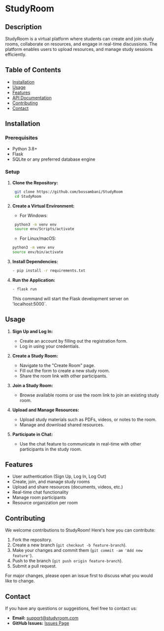 # StudyRoom

## Description
StudyRoom is a virtual platform where students can create and join study rooms, collaborate on resources, and engage in real-time discussions. The platform enables users to upload resources, and manage study sessions efficiently.

## Table of Contents
- [Installation](#installation)
- [Usage](#usage)
- [Features](#features)
- [API Documentation](#api-documentation)
- [Contributing](#Contributing)
- [Contact](#contact)

## Installation

### Prerequisites
- Python 3.8+
- Flask
- SQLite or any preferred database engine

### Setup
1. **Clone the Repository:**
    ```bash
     git clone https://github.com/bossambani/StudyRoom
     cd StudyRoom
    ```

2. **Create a Virtual Environment:**
    - For Windows:
    ```bash
     python3 -m venv env
     source env/Scripts/activate
    ```

    - For Linux/macOS:
    ```bash
    python3 -m venv env
    source env/bin/activate
    ```

3. **Install Dependencies:**
    ```bash
    - pip install -r requirements.txt
    ```


4. **Run the Application:**
    ```bash
    - flask run
    ```
    This command will start the Flask development server on 'localhost:5000`.



## Usage
1. **Sign Up and Log In:**
    - Create an account by filling out the registration form.
    - Log in using your credentials.

2. **Create a Study Room:**
    - Navigate to the "Create Room" page.
    - Fill out the form to create a new study room.
    - Share the room link with other participants.

3. **Join a Study Room:**
    - Browse available rooms or use the room link to join an existing study room.

4. **Upload and Manage Resources:**
   - Upload study materials such as PDFs, videos, or notes to the room.
   - Manage and download shared resources.

5. **Participate in Chat:**
   - Use the chat feature to communicate in real-time with other participants in the study room.

## Features
- User authentication (Sign Up, Log In, Log Out)
- Create, join, and manage study rooms
- Upload and share resources (documents, videos, etc.)
- Real-time chat functionality
- Manage room participants
- Resource organization per room

## Contributing
We welcome contributions to StudyRoom! Here's how you can contribute:

1. Fork the repository.
2. Create a new branch (`git checkout -b feature-branch`).
3. Make your changes and commit them (`git commit -am 'Add new feature'`).
4. Push to the branch (`git push origin feature-branch`).
5. Submit a pull request.

For major changes, please open an issue first to discuss what you would like to change.

## Contact
If you have any questions or suggestions, feel free to contact us:

- **Email:** support@studyroom.com
- **GitHub Issues:** [Issues Page](https://github.com/bossambani/StudyRoom/issues)

